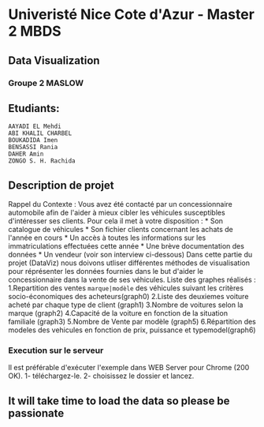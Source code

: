 # Univeristé Nice Cote d'Azur - Master 2 MBDS
## Data Visualization
### Groupe 2 MASLOW
## Etudiants:
    AAYADI EL Mehdi
    ABI KHALIL CHARBEL
    BOUKADIDA Imen
    BENSASSI Rania
    DAHER Amin
    ZONGO S. H. Rachida
## Description de projet 
Rappel du Contexte : Vous avez été contacté par un concessionnaire automobile afin de l'aider à mieux cibler les véhicules susceptibles d'intéresser ses clients. Pour cela il met à votre disposition :
    * Son catalogue de véhicules
    * Son fichier clients concernant les achats de l'année en cours
    * Un accès à toutes les informations sur les immatriculations effectuées cette année
    * Une brève documentation des données
    * Un vendeur (voir son interview ci-dessous)
Dans cette partie du projet (DataViz) nous doivons utliser différentes méthodes de visualisation pour réprésenter les données fournies dans le but d'aider le concessionnaire dans la vente de ses véhicules.
Liste des graphes réalisés :
1.Repartition des ventes `marque|modèle` des véhicules suivant les critères socio-économiques des acheteurs(graph0)
2.Liste des deuxiemes voiture acheté par chaque type de client (graph1)
3.Nombre de voitures selon la marque  (graph2)
4.Capacité de la voiture en fonction de la situation familiale (graph3)
5.Nombre de Vente par modèle (graph5)
6.Répartition des modeles des vehicules en fonction de prix, puissance et typemodel(graph6)

### Execution sur le serveur 
Il est préférable d'exécuter l'exemple dans WEB Server pour Chrome (200 OK).
1- téléchargez-le.
2- choisissez le dossier et lancez.

## It will take time  to load the data so please be passionate
